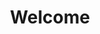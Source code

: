 ---
title: Welcome
templateKey: exercise-classes
times:
  "Monday": ["10:00 - 11:00", "11:15 - 12:15"]
  "Tuesday": [""]
  "Wednesday": ["10:30 - 11:30"]
  "Thursday": ["10:00 - 11:00", "11:15 - 12:15"]
  "Friday": [""]
  "Saturday": [""]
  "Sunday": [""]
featured:
  image:
    url: "../../data/img/Seniors_exercising.jpeg"
    alt: Cardiac patients exercising as a group
  body: |
    Following completion of the Steps to Health programme...
main:
  - heading: How does cardiac rehab help?
    image:
      url: ""
      alt: ""
    body: |
      We offer exercise classes, education sessions as well as relaxational and recreational activities.
      We aim to keep this all very affordable, at little to no cost to you.
isPage: true
---